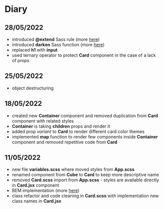 # Diary

## 28/05/2022

- introduced **@extend** Sass rule (more [here](https://sass-lang.com/documentation/at-rules/extend))
- introduced **darken** Sass function (more [here](https://sass-lang.com/documentation/modules/color#darken))
- replaced **h1** with **input**
- used ternary operator to protect **Card** component in the case of a lack of props

## 25/05/2022

- object destructuring

## 18/05/2022

- created new **Container** component and removed duplication from **Card** component with related styles
- **Container** is taking **children** props and render it
- added prop _variant_ to **Card** to render different card color themes
- implemented **map** function to render few components inside **Container** component and removed repetitive code from **Card**

## 11/05/2022

- new file **variables.scss** where moved styles from **App.scss**
- renamed component from **Cube** to **Card** to keep more descriptive name
- removed **Card.scss** import from **App.scss** - styles are available directly in **Card.jsx** component
- BEM implementation (more [here](http://getbem.com/naming/))
- class refactor and code cleaning in **Card.scss** with implementation new class names in **Card.jsx**
